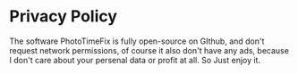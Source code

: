# Privacy Policy  
The software PhotoTimeFix is fully open-source on GIthub, and don't request network permissions, of course it also don't have any ads, because I don't care about your persenal data or profit at all. So Just enjoy it.